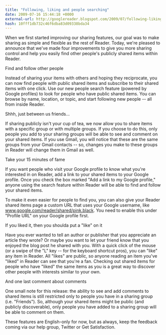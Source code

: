 ```yaml
---
title: "Following, liking and people searching"
date: 2009-07-16 15:44:18 +0000
external-url: http://googlereader.blogspot.com/2009/07/following-liking-and-people-searching.html
hash: 10fff1db732c46f6dba83d09338bda34
---
```


When we first started improving our sharing features, our goal was to make sharing as simple and flexible as the rest of Reader. Today, we're pleased to announce that we've made four improvements to give you more sharing control and help you easily find other people's publicly shared items within Reader.


Find and follow other people

Instead of sharing your items with others and hoping they reciprocate, you can now find people with public shared items and subscribe to their shared items with one click. Use our new people search feature (powered by Google profiles) to look for people who have public shared items. You can browse by name, location, or topic, and start following new people -- all from inside Reader.





Shhh, just between us friends...

If sharing publicly isn't your cup of tea, we now allow you to share items with a specific group or with multiple groups. If you choose to do this, only people you add to your sharing groups will be able to see and comment on your shared items. If you use Gmail, you will notice that these are the same groups from your Gmail contacts -- so, changes you make to these groups in Reader will change them in Gmail as well.





Take your 15 minutes of fame

If you want people who visit your Google profile to know what you're interested in on Reader, add a link to your shared items to your Google profile.  Once you check the box marked "Add a link to my Google profile," anyone using the search feature within Reader will be able to find and follow your shared items.


To make it even easier for people to find you, you can also give your Reader shared items page a custom URL that uses your Google username, like www.google.com/reader/shared/pink.black. You need to enable this under "Profile URL" on your Google profile first.





If you liked it, then you shoulda put a "like" on it

Have you ever wanted to tell an author or publisher that you appreciate an article they wrote? Or maybe you want to let your friend know that you enjoyed the blog post he shared with you.  With a quick click of the mouse (or a swipe of the "L" key -- for the keyboard shortcut pros), you can "like" any item in Reader. All "likes" are public, so anyone reading an item you've "liked" in Reader can see that you're a fan. Checking out shared items for people who have "liked" the same items as you is a great way to discover other people with interests similar to your own.





And one last comment about comments

One small note for this release: the ability to see and add comments to shared items is still restricted only to people you have in a sharing group (i.e. "Friends"). So, although your shared items might be public (and publicly discoverable), only people you have added to a sharing group will be able to comment on them.





These features are English-only for now, but as always, keep the feedback coming via our help group, Twitter or Get Satisfaction.



